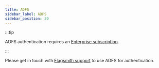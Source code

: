 ```yaml
---
title: ADFS
sidebar_label: ADFS
sidebar_position: 20
---
```


:::tip

ADFS authentication requires an [Enterprise subscription](https://flagsmith.com/pricing).

:::

Please get in touch with [Flagsmith support](mailto:support@flagsmith.com) to use ADFS for authentication.
